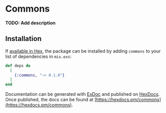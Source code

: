 # Commons

**TODO: Add description**

## Installation

If [available in Hex](https://hex.pm/docs/publish), the package can be installed
by adding `commons` to your list of dependencies in `mix.exs`:

```elixir
def deps do
  [
    {:commons, "~> 0.1.0"}
  ]
end
```

Documentation can be generated with [ExDoc](https://github.com/elixir-lang/ex_doc)
and published on [HexDocs](https://hexdocs.pm). Once published, the docs can
be found at [https://hexdocs.pm/commons](https://hexdocs.pm/commons).

